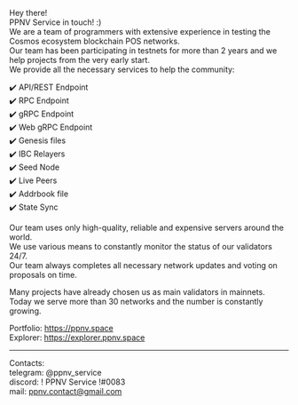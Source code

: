Hey there! <br>
PPNV Service in touch! :) <br>
We are a team of programmers with extensive experience in testing the Cosmos ecosystem blockchain POS networks. <br>
Our team has been participating in testnets for more than 2 years and we help projects from the very early start. <br>
We provide all the necessary services to help the community:

✔️ API/REST Endpoint <br>
✔️ RPC Endpoint <br>
✔️ gRPC Endpoint <br>
✔️ Web gRPC Endpoint <br>
✔️ Genesis files <br>
✔️ IBC Relayers <br>
✔️ Seed Node <br>
✔️ Live Peers <br>
✔️ Addrbook file <br>
✔️ State Sync <br>

Our team uses only high-quality, reliable and expensive servers around the world. <br>
We use various means to constantly monitor the status of our validators 24/7. <br>
Our team always completes all necessary network updates and voting on proposals on time. <br>

Many projects have already chosen us as main validators in mainnets. <br>
Today we serve more than 30 networks and the number is constantly growing. <br>

Portfolio: https://ppnv.space <br>
Explorer: https://explorer.ppnv.space

___

Contacts: <br>
telegram: @ppnv_service <br>
discord: ! PPNV Service !#0083 <br>
mail: ppnv.contact@gmail.com
